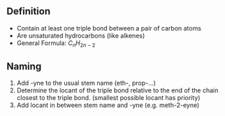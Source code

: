 ## Definition
- Contain at least one triple bond between a pair of carbon atoms
- Are unsaturated hydrocarbons (like alkenes)
- General Formula: $C_nH_{2n-2}$
## Naming
1. Add -yne to the usual stem name (eth-, prop-...)
2. Determine the locant of the triple bond relative to the end of the chain closest to the triple bond. (smallest possible locant has priority)
3. Add locant in between stem name and -yne (e.g. meth-2-eyne)
